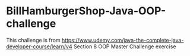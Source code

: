 # BillHamburgerShop-Java-OOP-challenge
This challenge is from https://www.udemy.com/java-the-complete-java-developer-course/learn/v4 Section 8 OOP Master Challenge exercise
